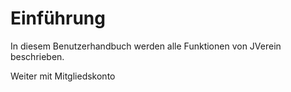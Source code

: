 # Einführung

In diesem Benutzerhandbuch werden alle Funktionen von JVerein beschrieben.



Weiter mit Mitgliedskonto

